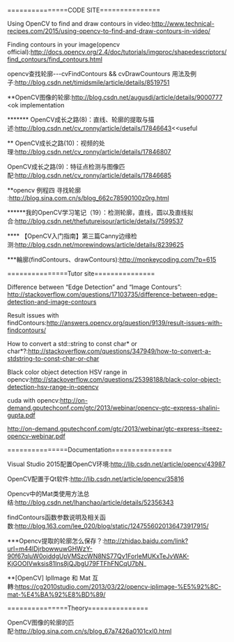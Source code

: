 ===============CODE SITE===============

Using OpenCV to find and draw contours in video:http://www.technical-recipes.com/2015/using-opencv-to-find-and-draw-contours-in-video/

Finding contours in your image(opencv official):http://docs.opencv.org/2.4/doc/tutorials/imgproc/shapedescriptors/find_contours/find_contours.html

opencv查找轮廓---cvFindContours && cvDrawCountours 用法及例子:http://blog.csdn.net/timidsmile/article/details/8519751

 **OpenCV图像的轮廓:http://blog.csdn.net/augusdi/article/details/9000777 <ok implementation
 
******* OpenCV成长之路(8)：直线、轮廓的提取与描述:http://blog.csdn.net/cv_ronny/article/details/17846643<<useful


** OpenCV成长之路(10)：视频的处理:http://blog.csdn.net/cv_ronny/article/details/17846807

OpenCV成长之路(9)：特征点检测与图像匹配:http://blog.csdn.net/cv_ronny/article/details/17846685

**opencv 例程四 寻找轮廓 :http://blog.sina.com.cn/s/blog_662c78590100z0rg.html


******我的OpenCV学习笔记（19）：检测轮廓，直线，圆以及直线拟合:http://blog.csdn.net/thefutureisour/article/details/7599537

**** 【OpenCV入门指南】第三篇Canny边缘检测:http://blog.csdn.net/morewindows/article/details/8239625

***輪廓(findContours、drawContours):http://monkeycoding.com/?p=615


===============Tutor site===============

Difference between “Edge Detection” and “Image Contours”: http://stackoverflow.com/questions/17103735/difference-between-edge-detection-and-image-contours


Result issues with findContours:http://answers.opencv.org/question/9139/result-issues-with-findcontours/


How to convert a std::string to const char* or char*?:http://stackoverflow.com/questions/347949/how-to-convert-a-stdstring-to-const-char-or-char

Black color object detection HSV range in opencv:http://stackoverflow.com/questions/25398188/black-color-object-detection-hsv-range-in-opencv


cuda with opencv:http://on-demand.gputechconf.com/gtc/2013/webinar/opencv-gtc-express-shalini-gupta.pdf

http://on-demand.gputechconf.com/gtc/2013/webinar/gtc-express-itseez-opencv-webinar.pdf




===============Documentation===============

Visual Studio 2015配置OpenCV环境:http://lib.csdn.net/article/opencv/43987


OpenCV配置于Qt软件:http://lib.csdn.net/article/opencv/35816

 Opencv中的Mat类使用方法总结:http://blog.csdn.net/lhanchao/article/details/52356343
 
 findContours函数参数说明及相关函数:http://blog.163.com/lee_020/blog/static/1247556020136473917915/
 
 ***Opencv提取的轮廓怎么保存？:http://zhidao.baidu.com/link?url=m44lDjrbowwuwGHWzY-90f67qluW0ojddgUpVMSzcWN8NS77Qy1ForleMUKxTeJvWAK-KjGOOIVwksis81Ins8jQJbgU79FTFhFNCqU7bN_

**[OpenCV] IplImage 和 Mat 互轉:https://cg2010studio.com/2013/03/22/opencv-iplimage-%E5%92%8C-mat-%E4%BA%92%E8%BD%89/




===============Theory===============

OpenCV图像的轮廓的匹配:http://blog.sina.com.cn/s/blog_67a7426a0101cxl0.html





